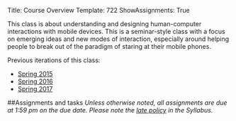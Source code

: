 Title: Course Overview
Template: 722
ShowAssignments: True

This class is about understanding and designing human-computer
interactions with mobile devices. This is a seminar-style class with a
focus on emerging ideas and new modes of interaction, especially
around helping people to break out of the paradigm of staring at their
mobile phones.

Previous iterations of this class:

- [Spring 2015](/722-spring15)
- [Spring 2016](/722-spring16)
- [Spring 2017](/722-spring17)

##Assignments and tasks
_Unless otherwise noted, all assignments are due at 1:59 pm on the due
date. Please note the [late policy](syllabus.html#late-assignments) in
the Syllabus._

